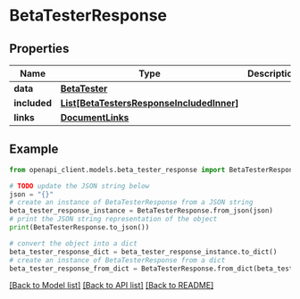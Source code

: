 # BetaTesterResponse


## Properties

Name | Type | Description | Notes
------------ | ------------- | ------------- | -------------
**data** | [**BetaTester**](BetaTester.md) |  | 
**included** | [**List[BetaTestersResponseIncludedInner]**](BetaTestersResponseIncludedInner.md) |  | [optional] 
**links** | [**DocumentLinks**](DocumentLinks.md) |  | 

## Example

```python
from openapi_client.models.beta_tester_response import BetaTesterResponse

# TODO update the JSON string below
json = "{}"
# create an instance of BetaTesterResponse from a JSON string
beta_tester_response_instance = BetaTesterResponse.from_json(json)
# print the JSON string representation of the object
print(BetaTesterResponse.to_json())

# convert the object into a dict
beta_tester_response_dict = beta_tester_response_instance.to_dict()
# create an instance of BetaTesterResponse from a dict
beta_tester_response_from_dict = BetaTesterResponse.from_dict(beta_tester_response_dict)
```
[[Back to Model list]](../README.md#documentation-for-models) [[Back to API list]](../README.md#documentation-for-api-endpoints) [[Back to README]](../README.md)


